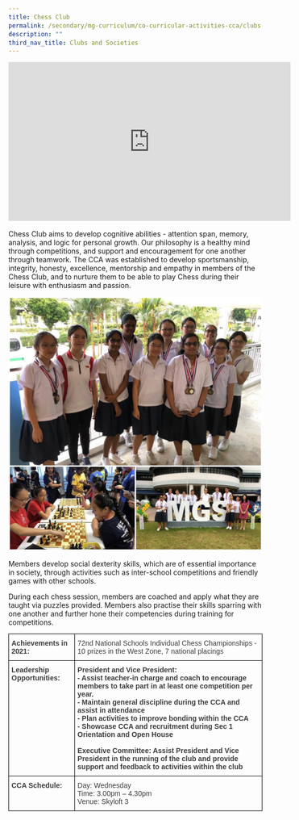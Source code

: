 ```yaml
---
title: Chess Club
permalink: /secondary/mg-curriculum/co-curricular-activities-cca/clubs-and-societies/chess-club/
description: ""
third_nav_title: Clubs and Societies
---
```

<iframe width="560" height="315" src="https://www.youtube.com/embed/CB7RIXipZmU" title="YouTube video player" frameborder="0" allow="accelerometer; autoplay; clipboard-write; encrypted-media; gyroscope; picture-in-picture" allowfullscreen></iframe>

Chess Club aims to develop cognitive abilities - attention span, memory, analysis, and logic for personal growth. Our philosophy is a healthy mind through competitions, and support and encouragement for one another through teamwork. The CCA was established to develop sportsmanship, integrity, honesty, excellence, mentorship and empathy in members of the Chess Club, and to nurture them to be able to play Chess during their leisure with enthusiasm and passion.

![](/images/chess.jpg)

Members develop social dexterity skills, which are of essential importance in society, through activities such as inter-school competitions and friendly games with other schools.  

During each chess session, members are coached and apply what they are taught via puzzles provided. Members also practise their skills sparring with one another and further hone their competencies during training for competitions.

<style type="text/css">
.tg  {border-collapse:collapse;border-spacing:0;}
.tg td{border-color:black;border-style:solid;border-width:1px;font-family:Arial, sans-serif;font-size:14px;
  overflow:hidden;padding:10px 5px;word-break:normal;}
.tg th{border-color:black;border-style:solid;border-width:1px;font-family:Arial, sans-serif;font-size:14px;
  font-weight:normal;overflow:hidden;padding:10px 5px;word-break:normal;}
.tg .tg-uwnk{color:#3D3D3D;text-align:left;vertical-align:top}
.tg .tg-bzr3{color:#3D3D3D;font-weight:bold;text-align:left;vertical-align:top}
</style>
<table class="tg">
<thead>
  <tr>
    <th class="tg-bzr3">Achievements in 2021:  <br></th>
    <th class="tg-uwnk">72nd National Schools Individual Chess Championships - 10 prizes in the West Zone, 7 national placings</th>
  </tr>
</thead>
<tbody>
  <tr>
    <td class="tg-bzr3">Leadership Opportunities:</td>
    <td class="tg-bzr3">President and Vice President:<br>- Assist teacher-in charge and coach to encourage members to take part in at least one competition per year.<br>- Maintain general discipline during the CCA and assist in attendance<br>- Plan activities to improve bonding within the CCA<br>- Showcase CCA and recruitment during Sec 1 Orientation and Open House<br><br>Executive Committee: Assist President and Vice President in the running of the club and provide support and feedback to activities within the club</td>
  </tr>
  <tr>
    <td class="tg-bzr3">CCA Schedule:</td>
    <td class="tg-uwnk"><span style="color:inherit;background-color:transparent">Day: Wednesday </span><br><span style="color:inherit;background-color:transparent">Time: 3.00pm – 4.30pm </span><br><span style="color:inherit;background-color:transparent">Venue: Skyloft 3</span></td>
  </tr>
</tbody>
</table>